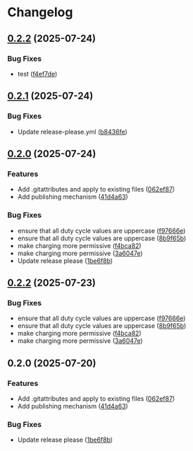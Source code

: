 # Changelog

## [0.2.2](https://github.com/acrelle/openeo/compare/v0.2.1...v0.2.2) (2025-07-24)


### Bug Fixes

* test ([f4ef7de](https://github.com/acrelle/openeo/commit/f4ef7de56a20f18dba6a90a3360b8008b1c37c15))

## [0.2.1](https://github.com/acrelle/openeo/compare/v0.2.0...v0.2.1) (2025-07-24)


### Bug Fixes

* Update release-please.yml ([b8436fe](https://github.com/acrelle/openeo/commit/b8436fe910fe856a07fe82449d677f7d071cdf61))

## [0.2.0](https://github.com/acrelle/openeo/compare/v0.2.2...v0.2.0) (2025-07-24)


### Features

* Add .gitattributes and apply to existing files ([062ef87](https://github.com/acrelle/openeo/commit/062ef87e925a3fd9b0d380dee9f6b818f7268d85))
* Add publishing mechanism ([41d4a63](https://github.com/acrelle/openeo/commit/41d4a6347dcaaacb347e7ca932fd9e6bf8f38770))


### Bug Fixes

* ensure that all duty cycle values are uppercase ([f97666e](https://github.com/acrelle/openeo/commit/f97666eb667d3ae8bcd45ceaf7a371d3d4922c7b))
* ensure that all duty cycle values are uppercase ([8b9f65b](https://github.com/acrelle/openeo/commit/8b9f65bcf8227c83c20364837c702bf56b6cdf53))
* make charging more permissive ([f4bca82](https://github.com/acrelle/openeo/commit/f4bca8214ff6b3c56d8d1a922d1c5f7f31c10bc0))
* make charging more permissive ([3a6047e](https://github.com/acrelle/openeo/commit/3a6047e4c5b2e4842970cee74caa952d1b47ac77))
* Update release please ([1be6f8b](https://github.com/acrelle/openeo/commit/1be6f8b366f735efb86f74ae8dea9f5b55cf2675))

## [0.2.2](https://github.com/minceheid/openeo/compare/v0.2.1...v0.2.2) (2025-07-23)


### Bug Fixes

* ensure that all duty cycle values are uppercase ([f97666e](https://github.com/minceheid/openeo/commit/f97666eb667d3ae8bcd45ceaf7a371d3d4922c7b))
* ensure that all duty cycle values are uppercase ([8b9f65b](https://github.com/minceheid/openeo/commit/8b9f65bcf8227c83c20364837c702bf56b6cdf53))
* make charging more permissive ([f4bca82](https://github.com/minceheid/openeo/commit/f4bca8214ff6b3c56d8d1a922d1c5f7f31c10bc0))
* make charging more permissive ([3a6047e](https://github.com/minceheid/openeo/commit/3a6047e4c5b2e4842970cee74caa952d1b47ac77))

## 0.2.0 (2025-07-20)


### Features

* Add .gitattributes and apply to existing files ([062ef87](https://github.com/minceheid/openeo/commit/062ef87e925a3fd9b0d380dee9f6b818f7268d85))
* Add publishing mechanism ([41d4a63](https://github.com/minceheid/openeo/commit/41d4a6347dcaaacb347e7ca932fd9e6bf8f38770))


### Bug Fixes

* Update release please ([1be6f8b](https://github.com/minceheid/openeo/commit/1be6f8b366f735efb86f74ae8dea9f5b55cf2675))
